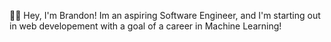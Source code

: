  👋🏻 Hey, I'm Brandon! Im an aspiring Software Engineer, and  I'm starting out in web developement with a goal of a career in Machine Learning!
<!--
**Brando129/Brando129** is a ✨ _special_ ✨ repository because its `README.md` (this file) appears on your GitHub profile.

Here are some ideas to get you started:

- 🔭 I’m currently working on ...
- 🌱 I’m currently learning ...
- 👯 I’m looking to collaborate on ...
- 🤔 I’m looking for help with ...
- 💬 Ask me about ...
- 📫 brandoncancode@gmail.com
- 😄 Pronouns: ...
- ⚡ Fun fact: ...
-->
